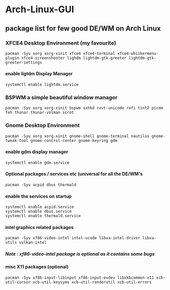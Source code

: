 # Arch-Linux-GUI
## package list for few good DE/WM on Arch Linux

### XFCE4 Desktop Environment (my favourite)<br />

```pacman -Syu xorg xorg-xinit xfce4 xfce4-terminal xfce4-whiskermenu-plugin xfce4-screenshooter lighdm lightdm-gtk-greeter lightdm-gtk-greeter-settings```

#### enable ligtdm Display Manager <br />

```systemctl enable lightdm.service```

### BSPWM a simple beautiful window manager<br />
```pacman -Syu xorg xorg-xinit bspwm sxhkd rxvt-unicode rofi tint2 picom feh thunar thunar-volman scrot``` 

### Gnome Desktop Environment <br />

```pacman -Syu xorg xorg-xinit gnome-shell gnome-terminal nautilus gnome-tweak-tool gnome-control-center gnome-keyring gdm```

#### enable gdm display manager <br />

```systemctl enable gdm.service```

#### Optional packages / services etc (universal for all the DE/WM's <br /> 

```pacman -Syu acpid dbus thermald```

#### enable the services on startup <br />
```systemctl enable acpid.service```<br />
```systemctl enable dbus.service```<br />
```systemctl enable thermald.service```<br />

#### intel graphics related packages
```pacman -Syu xf86-video-intel intel-ucode libva-intel-driver libva-utils vulkan-intel```

##### Note : xf86-video-intel package is optional as it contains some bugs 

#### misc X11 packages (optional)
```pacman -Syu xf86-input-libinput xf86-input-evdev libxkbcommon-x11 xcb-util-cursor xcb-util-keysyms xcb-util-renderutil xcb-util-errors```
